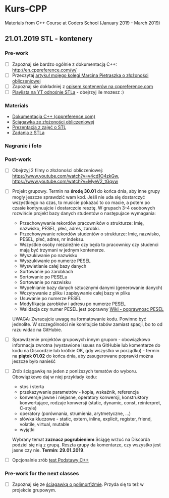 # Kurs-CPP
Materials from C++ Course at Coders School (January 2019 - March 2019)

## 21.01.2019 STL - kontenery

### Pre-work 
- [ ] Zapoznaj sie bardzo ogólnie z dokumentacją C++: http://en.cppreference.com/w/
- [ ] Przeczytaj [artykuł mojego kolegi Marcina Pietraszka o złożoności obliczeniowej](http://www.samouczekprogramisty.pl/podstawy-zlozonosci-obliczeniowej/)
- [ ] Zapoznaj sie dokładniej z [opisem kontenerów na cppreference.com](http://en.cppreference.com/w/cpp/container)
- [ ] [Playlista na YT odnośnie STLa](https://www.youtube.com/playlist?list=PL5jc9xFGsL8G3y3ywuFSvOuNm3GjBwdkb) - obejrzyj ile mozesz :)

### Materials
- [Dokumentacja C++ (cppreference.com)](https://en.cppreference.com/)
- [Ściągawka ze złożoności obliczeniowej](zlozonosc_obliczeniowa.pdf)
- [Prezentacja z zajęć o STL](STL_full.pdf)
- [Zadania z STLa](zadania_STL.pdf)

### Nagranie i foto


### Post-work
- [ ] Obejrzyj 2 filmy o złożoności obliczeniowej: https://www.youtube.com/watch?v=v4cd1O4zkGw, https://www.youtube.com/watch?v=MyeV2_tGqvw

- [ ] Projekt grupowy. Termin na **środę 30.01** do końca dnia, aby inne grupy mogły jeszcze sprawdzić wam kod. Jeśli nie uda się dostarczyć wszystkiego na czas, to musicie pokazać to co macie, a potem po czasie kontynuujcie i dostarczcie resztę.
  W grupach 3-4 osobowych rozwińcie projekt bazy danych studentów o następujace wymagania:
  - Przechowywanie rekordów pracowników o strukturze: Imię, nazwisko, PESEL, płeć, adres, zarobki. 
  - Przechowywanie rekordów studentów o strukturze: Imię, nazwisko, PESEL, płeć, adres, nr indeksu.
  - Wszystkie osoby niezależnie czy będa to pracownicy czy studenci mają być trzymani w jednym kontenerze.
  - Wyszukiwanie po nazwisku
  - Wyszukiwanie po numerze PESEL
  - Wyswietlanie całej bazy danych
  - Sortowanie po zarobkach
  - Sortowanie po PESELu
  - Sortowanie po nazwisku
  - Wypełnianie bazy danych sztucznymi danymi (generowanie danych)
  - Wczytywanie z pliku i zapisywanie całej bazy w pliku
  - Usuwanie po numerze PESEL
  - Modyfikacja zarobków i adresu po numerze PESEL
  - Walidacja czy numer PESEL jest poprawny [Wiki - poprawnosc PESEL](https://pl.wikipedia.org/wiki/PESEL#Cyfra_kontrolna_i_sprawdzanie_poprawno%C5%9Bci_numeru)

  UWAGA: Zwracajcie uwagę na formatowanie kodu. Powinno być jednolite. W szczególności nie komitujcie tabów zamiast spacji, bo to od razu widać na GitHubie.

- [ ] Sprawdzenie projektów grupowych innym grupom - obowiązkowo informacja zwrotna (wystawione Issues na GitHubie lub komentarze do kodu na Discordzie lub krótkie OK, gdy wszystko w porządku) - termin na **piątek 01.02** do końca dnia, aby zasugerowane poprawki można jeszcze było nanieść

- [ ] Zrób ściągawkę na jeden z poniższych tematów do wyboru. Obowiązkowo daj w niej przykłady kodu:
  - stos i sterta
  - przekazywanie parametrów - kopia, wskaźnik, referencja
  - konwersje jawne i niejasne, operatory konwersji, konstruktory konwertujące, rodzaje konwersji (static, dynamic, const, reinterpret, C-style)
  - operatory (porównania, strumienia, arytmetyczne, ...)
  - słówka kluczowe - static, extern, inline, explicit, register, friend, volatile, virtual, mutable
  - wyjątki

  Wybrany temat **zaznacz pogrubieniem**
  Ściągę wrzuć na Discorda podziel się nią z grupą. Reszta grupy da komentarze, czy wszystko jest jasne czy nie. **Termin: 29.01.2019**.

- [ ] Opcjonalnie zrób [test Podstawy C++](https://goo.gl/forms/SkTtLHKSW6mWHYE13)

### Pre-work for the next classes
- [ ] Zapoznaj się ze [ściągawką o polimorfiźmie](polimorfizm.pdf). Przyda się to też w projekcie grupowym.

